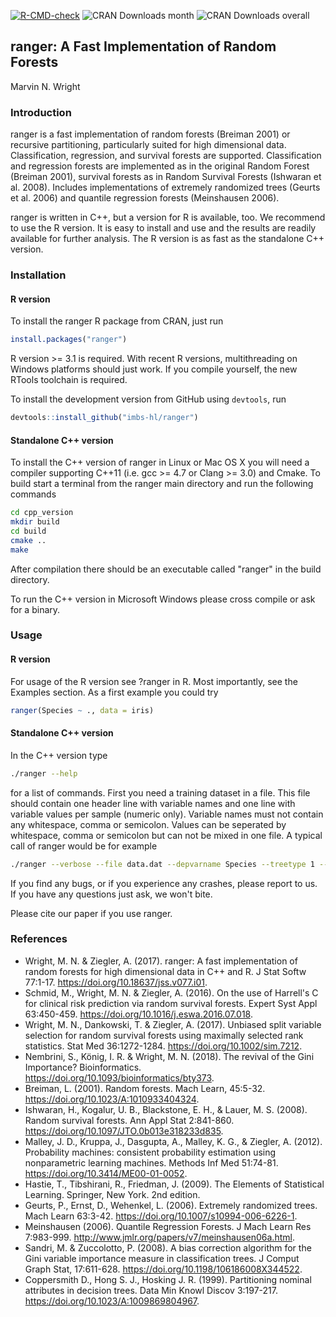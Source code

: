 [![R-CMD-check](https://github.com/imbs-hl/ranger/workflows/R-CMD-check/badge.svg)](https://github.com/imbs-hl/ranger/actions)
![CRAN Downloads month](http://cranlogs.r-pkg.org/badges/ranger?color=brightgreen)
![CRAN Downloads overall](http://cranlogs.r-pkg.org/badges/grand-total/ranger?color=brightgreen)
## ranger: A Fast Implementation of Random Forests
Marvin N. Wright

### Introduction
ranger is a fast implementation of random forests (Breiman 2001) or recursive partitioning, particularly suited for high dimensional data. Classification, regression, and survival forests are supported. Classification and regression forests are implemented as in the original Random Forest (Breiman 2001), survival forests as in Random Survival Forests (Ishwaran et al. 2008). Includes implementations of extremely randomized trees (Geurts et al. 2006) and quantile regression forests (Meinshausen 2006).

ranger is written in C++, but a version for R is available, too. We recommend to use the R version. It is easy to install and use and the results are readily available for further analysis. The R version is as fast as the standalone C++ version.

### Installation
#### R version
To install the ranger R package from CRAN, just run

```R
install.packages("ranger")
```

R version >= 3.1 is required. With recent R versions, multithreading on Windows platforms should just work. If you compile yourself, the new RTools toolchain is required.

To install the development version from GitHub using `devtools`, run

```R
devtools::install_github("imbs-hl/ranger")
```

#### Standalone C++ version
To install the C++ version of ranger in Linux or Mac OS X you will need a compiler supporting C++11 (i.e. gcc >= 4.7 or Clang >= 3.0) and Cmake. To build start a terminal from the ranger main directory and run the following commands

```bash
cd cpp_version
mkdir build
cd build
cmake ..
make
```

After compilation there should be an executable called "ranger" in the build directory. 

To run the C++ version in Microsoft Windows please cross compile or ask for a binary.

### Usage
#### R version
For usage of the R version see ?ranger in R. Most importantly, see the Examples section. As a first example you could try 

```R  
ranger(Species ~ ., data = iris)
```

#### Standalone C++ version
In the C++ version type 

```bash
./ranger --help 
```

for a list of commands. First you need a training dataset in a file. This file should contain one header line with variable names and one line with variable values per sample (numeric only). Variable names must not contain any whitespace, comma or semicolon. Values can be seperated by whitespace, comma or semicolon but can not be mixed in one file. A typical call of ranger would be for example

```bash
./ranger --verbose --file data.dat --depvarname Species --treetype 1 --ntree 1000 --nthreads 4
```

If you find any bugs, or if you experience any crashes, please report to us. If you have any questions just ask, we won't bite. 

Please cite our paper if you use ranger.

### References
* Wright, M. N. & Ziegler, A. (2017). ranger: A fast implementation of random forests for high dimensional data in C++ and R. J Stat Softw 77:1-17. https://doi.org/10.18637/jss.v077.i01.
* Schmid, M., Wright, M. N. & Ziegler, A. (2016). On the use of Harrell's C for clinical risk prediction via random survival forests. Expert Syst Appl 63:450-459. https://doi.org/10.1016/j.eswa.2016.07.018.
* Wright, M. N., Dankowski, T. & Ziegler, A. (2017). Unbiased split variable selection for random survival forests using maximally selected rank statistics. Stat Med 36:1272-1284. https://doi.org/10.1002/sim.7212.
* Nembrini, S., König, I. R. & Wright, M. N. (2018). The revival of the Gini Importance? Bioinformatics. https://doi.org/10.1093/bioinformatics/bty373.
* Breiman, L. (2001). Random forests. Mach Learn, 45:5-32. https://doi.org/10.1023/A:1010933404324.
* Ishwaran, H., Kogalur, U. B., Blackstone, E. H., & Lauer, M. S. (2008). Random survival forests. Ann Appl Stat 2:841-860. https://doi.org/10.1097/JTO.0b013e318233d835.
* Malley, J. D., Kruppa, J., Dasgupta, A., Malley, K. G., & Ziegler, A. (2012). Probability machines: consistent probability estimation using nonparametric learning machines. Methods Inf Med 51:74-81. https://doi.org/10.3414/ME00-01-0052.
* Hastie, T., Tibshirani, R., Friedman, J. (2009). The Elements of Statistical Learning. Springer, New York. 2nd edition.
* Geurts, P., Ernst, D., Wehenkel, L. (2006). Extremely randomized trees. Mach Learn 63:3-42. https://doi.org/10.1007/s10994-006-6226-1.
* Meinshausen (2006). Quantile Regression Forests. J Mach Learn Res 7:983-999. http://www.jmlr.org/papers/v7/meinshausen06a.html.
* Sandri, M. & Zuccolotto, P. (2008). A bias correction algorithm for the Gini variable importance measure in classification trees. J Comput Graph Stat, 17:611-628. https://doi.org/10.1198/106186008X344522.
* Coppersmith D., Hong S. J., Hosking J. R. (1999). Partitioning nominal attributes in decision trees. Data Min Knowl Discov 3:197-217. https://doi.org/10.1023/A:1009869804967.
